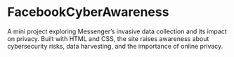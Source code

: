 # FacebookCyberAwareness
A mini project exploring Messenger’s invasive data collection and its impact on privacy. Built with HTML and CSS, the site raises awareness about cybersecurity risks, data harvesting, and the importance of online privacy.
